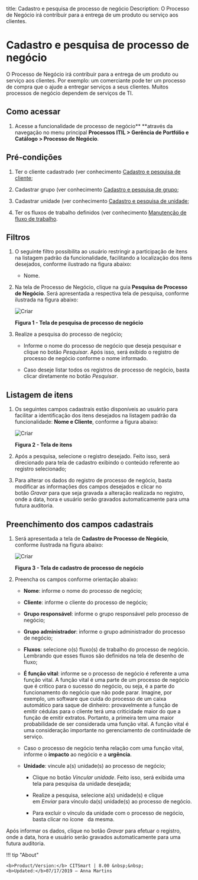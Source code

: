 title: Cadastro e pesquisa de processo de negócio
Description: O Processo de Negócio irá contribuir para a entrega de um produto
ou serviço aos clientes.

# Cadastro e pesquisa de processo de negócio

O Processo de Negócio irá contribuir para a entrega de um produto ou serviço aos
clientes. Por exemplo: um comerciante pode ter um processo de compra que o ajude
a entregar serviços a seus clientes. Muitos processos de negócio dependem de
serviços de TI.

Como acessar
------------

1.  Acesse a funcionalidade de processo de negócio** **através da navegação no
    menu principal **Processos ITIL > Gerência de Portfólio e
    Catálogo > Processo de Negócio**.

Pré-condições
-------------

1.  Ter o cliente cadastrado (ver conhecimento [Cadastro e pesquisa de
    cliente]();

2.  Cadastrar grupo (ver conhecimento [Cadastro e pesquisa de
    grupo]();

3.  Cadastrar unidade (ver conhecimento [Cadastro e pesquisa de
    unidade]();

4.  Ter os fluxos de trabalho definidos (ver conhecimento [Manutenção de fluxo
    de
    trabalho]().

Filtros
-------

1.  O seguinte filtro possibilita ao usuário restringir a participação de itens
    na listagem padrão da funcionalidade, facilitando a localização dos itens
    desejados, conforme ilustrado na figura abaixo:

    -   Nome.

1.  Na tela de Processo de Negócio, clique na guia **Pesquisa de Processo de
    Negócio**. Será apresentada a respectiva tela de pesquisa, conforme
    ilustrada na figura abaixo:

    ![Criar](images/okta.img1.png)

    **Figura 1 - Tela de pesquisa de processo de negócio**

1.  Realize a pesquisa do processo de negócio;

    -   Informe o nome do processo de negócio que deseja pesquisar e clique no
        botão *Pesquisar*. Após isso, será exibido o registro de processo de
        negócio conforme o nome informado.

    -   Caso deseje listar todos os registros de processo de negócio, basta
        clicar diretamente no botão *Pesquisar*.

Listagem de itens
-----------------

1.  Os seguintes campos cadastrais estão disponíveis ao usuário para facilitar a
    identificação dos itens desejados na listagem padrão da
    funcionalidade: **Nome **e** Cliente**, conforme a figura abaixo:

    ![Criar](images/okta.img1.png)

    **Figura 2 - Tela de itens**

1.  Após a pesquisa, selecione o registro desejado. Feito isso, será direcionado
    para tela de cadastro exibindo o conteúdo referente ao registro selecionado;

2.  Para alterar os dados do registro de processo de negócio, basta modificar as
    informações dos campos desejados e clicar no botão *Gravar* para que seja
    gravada a alteração realizada no registro, onde a data, hora e usuário serão
    gravados automaticamente para uma futura auditoria.

Preenchimento dos campos cadastrais
-----------------------------------

1.  Será apresentada a tela de **Cadastro de Processo de Negócio**, conforme
    ilustrada na figura abaixo:

    ![Criar](images/okta.img1.png)

    **Figura 3 - Tela de cadastro de processo de negócio**

1.  Preencha os campos conforme orientação abaixo:

    -   **Nome**: informe o nome do processo de negócio;

    -   **Cliente**: informe o cliente do processo de negócio;

    -   **Grupo responsável**: informe o grupo responsável pelo processo de
        negócio;

    -   **Grupo administrador**: informe o grupo administrador do processo de
        negócio;

    -   **Fluxos**: selecione o(s) fluxo(s) de trabalho do processo de negócio.
        Lembrando que esses fluxos são definidos na tela de desenho de fluxo;

    -   **É função vital**: informe se o processo de negócio é referente a uma
        função vital. A função vital é uma parte de um processo de negócio que é
        crítico para o sucesso do negócio, ou seja, é a parte do funcionamento
        do negócio que não pode parar. Imagine, por exemplo, um software que
        cuida do processo de um caixa automático para saque de dinheiro:
        provavelmente a função de emitir cédulas para o cliente terá uma
        criticidade maior do que a função de emitir extratos. Portanto, a
        primeira tem uma maior probabilidade de ser considerada uma função
        vital. A função vital é uma consideração importante no gerenciamento de
        continuidade de serviço.

    -   Caso o processo de negócio tenha relação com uma função vital, informe
        o **impacto** ao negócio e a **urgência**.

    -   **Unidade**: vincule a(s) unidade(s) ao processo de negócio;

        -   Clique no botão *Vincular unidade*. Feito isso, será exibida uma
            tela para pesquisa da unidade desejada;

        -   Realize a pesquisa, selecione a(s) unidade(s) e clique
            em *Enviar* para vínculo da(s) unidade(s) ao processo de negócio.

        -   Para excluir o vínculo da unidade com o processo de negócio, basta
            clicar no ícone   da mesma.

Após informar os dados, clique no botão *Gravar* para efetuar o registro, onde a
data, hora e usuário serão gravados automaticamente para uma futura auditoria.

!!! tip "About"

    <b>Product/Version:</b> CITSmart | 8.00 &nbsp;&nbsp;
    <b>Updated:</b>07/17/2019 – Anna Martins

